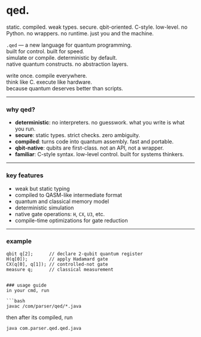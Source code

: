 

# qed.

static. compiled. weak types. secure. qbit-oriented. C-style. low-level. no Python. no wrappers. no runtime. just you and the machine.



`.qed` — a new language for quantum programming.\
built for control. built for speed.\
simulate or compile. deterministic by default.\
native quantum constructs. no abstraction layers.

write once. compile everywhere.\
think like C. execute like hardware.\
because quantum deserves better than scripts.

---

### why qed?

- **deterministic**: no interpreters. no guesswork. what you write is what you run.
- **secure**: static types. strict checks. zero ambiguity.
- **compiled**: turns code into quantum assembly. fast and portable.
- **qbit-native**: qubits are first-class. not an API, not a wrapper.
- **familiar**: C-style syntax. low-level control. built for systems thinkers.

---

### key features

- weak but static typing
- compiled to QASM-like intermediate format
- quantum and classical memory model
- deterministic simulation
- native gate operations: `H`, `CX`, `U3`, etc.
- compile-time optimizations for gate reduction

---

### example

```qed
qbit q[2];      // declare 2-qubit quantum register
H(q[0]);        // apply Hadamard gate
CX(q[0], q[1]); // controlled-not gate
measure q;      // classical measurement


### usage guide
in your cmd, run 

```bash
javac /com/parser/qed/*.java

```
then after its compiled, run
```bash
java com.parser.qed.qed.java




```
